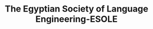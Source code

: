 ---
title: "The Egyptian Society of Language Engineering-ESOLE"

categories: ['']

tags: ['The', 'Egyptian', 'Society', 'of', 'Language', 'Engineering', 'ESOLE']

arwords: 'الجمعية المصرية لهندسة اللغة'

arexps: []

enwords: ['The Egyptian Society of Language Engineering-ESOLE']

enexps: []

arlexicons: 'ج'

enlexicons: 'T'

authors: ['Ruqayya Roshdy']

translators: ['']

citations: 'مقدمة في حوسبة اللغة العربية'

sources: 'مركز الملك عبدالله بن عبدالعزيز الدولي لخدمة اللغة العربية'

slug: ""
---